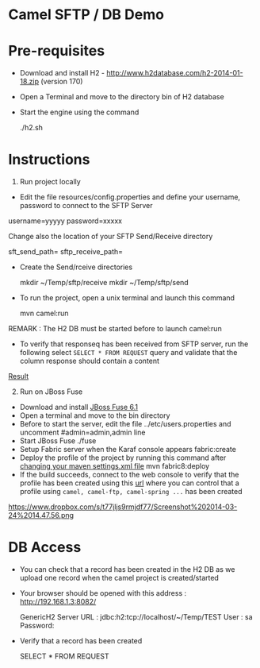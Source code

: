 Camel SFTP / DB Demo
====================

Pre-requisites
==============

* Download and install H2 - http://www.h2database.com/h2-2014-01-18.zip (version 170)

* Open a Terminal and move to the directory bin of H2 database

* Start the engine using the command

    ./h2.sh


Instructions
============

1) Run project locally

* Edit the file resources/config.properties and define your username, password to connect to the SFTP Server

username=yyyyy
password=xxxxx

Change also the location of your SFTP Send/Receive directory

sft_send_path=
sftp_receive_path=

* Create the Send/rceive directories

  mkdir ~/Temp/sftp/receive
  mkdir ~/Temp/sftp/send

* To run the project, open a unix terminal and launch this command

    mvn camel:run

REMARK : The H2 DB must be started before to launch camel:run

* To verify that responseq has been received from SFTP server, run the following select `SELECT * FROM REQUEST`
query and validate that the column response should contain a content

[Result](https://bytebucket.org/cmoulliard/demo-camel-sftp-db/raw/e7a986c9aff1141b2d4480e2f65cc1d5fa91efd1/result.png?token=b117247599f7b8fdbdff9fc71268f5f6099418cf)

2) Run on JBoss Fuse

* Download and install [JBoss Fuse 6.1](https://repository.jboss.org/nexus/content/repositories/ea/org/jboss/fuse/jboss-fuse-full/6.1.0.redhat-372/)
* Open a terminal and move to the bin directory
* Before to start the server, edit the file ../etc/users.properties and uncomment #admin=admin,admin line
* Start JBoss Fuse
    ./fuse
* Setup Fabric server when the Karaf console appears
    fabric:create
* Deploy the profile of the project by running this command after [changing your maven settings.xml file](https://github.com/fabric8io/fabric8/blob/master/docs/mavenPlugin.md#configuring-the-plugin)
    mvn fabric8:deploy
* If the build succeeds, connect to the web console to verify that the profile has been created using this [url](http://localhost:8181/hawtio/index.html#/wiki/branch/1.0/view/fabric/profiles/sftp/db/demo.profile) where you can control
that a profile using `camel, camel-ftp, camel-spring ...` has been created

https://www.dropbox.com/s/t77jljs9rmjdf77/Screenshot%202014-03-24%2014.47.56.png

DB Access
=========

* You can check that a record has been created in the H2 DB as we upload one record when the camel project is created/started

* Your browser should be opened with this address : http://192.168.1.3:8082/

    GenericH2 Server
    URL : jdbc:h2:tcp://localhost/~/Temp/TEST
    User : sa
    Password:


* Verify that a record has been created

    SELECT * FROM REQUEST




